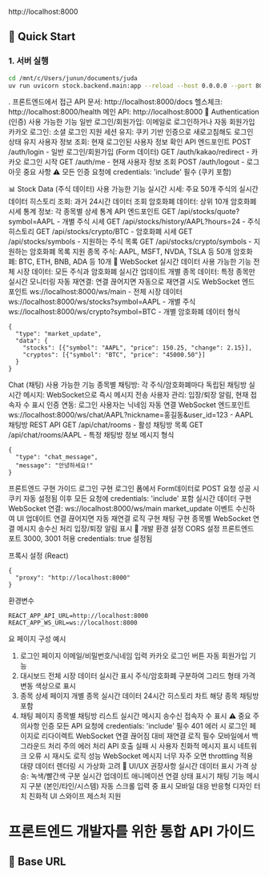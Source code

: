http://localhost:8000


## 🚀 Quick Start

### 1. 서버 실행
```bash
cd /mnt/c/Users/junun/documents/juda
uv run uvicorn stock.backend.main:app --reload --host 0.0.0.0 --port 8000
```
. 프론트엔드에서 접근
API 문서: http://localhost:8000/docs
헬스체크: http://localhost:8000/health
메인 API: http://localhost:8000
🔐 Authentication (인증)
사용 가능한 기능
일반 로그인/회원가입: 이메일로 로그인하거나 자동 회원가입
카카오 로그인: 소셜 로그인 지원
세션 유지: 쿠키 기반 인증으로 새로고침해도 로그인 상태 유지
사용자 정보 조회: 현재 로그인된 사용자 정보 확인
API 엔드포인트
POST /auth/login - 일반 로그인/회원가입 (Form 데이터)
GET /auth/kakao/redirect - 카카오 로그인 시작
GET /auth/me - 현재 사용자 정보 조회
POST /auth/logout - 로그아웃
중요 사항
⚠️ 모든 인증 요청에 credentials: 'include' 필수 (쿠키 포함)

📊 Stock Data (주식 데이터)
사용 가능한 기능
실시간 시세: 주요 50개 주식의 실시간 데이터
히스토리 조회: 과거 24시간 데이터 조회
암호화폐 데이터: 상위 10개 암호화폐 시세
통계 정보: 각 종목별 상세 통계
API 엔드포인트
GET /api/stocks/quote?symbol=AAPL - 개별 주식 시세
GET /api/stocks/history/AAPL?hours=24 - 주식 히스토리
GET /api/stocks/crypto/BTC - 암호화폐 시세
GET /api/stocks/symbols - 지원하는 주식 목록
GET /api/stocks/crypto/symbols - 지원하는 암호화폐 목록
지원 종목
주식: AAPL, MSFT, NVDA, TSLA 등 50개
암호화폐: BTC, ETH, BNB, ADA 등 10개
🔌 WebSocket 실시간 데이터
사용 가능한 기능
전체 시장 데이터: 모든 주식과 암호화폐 실시간 업데이트
개별 종목 데이터: 특정 종목만 실시간 모니터링
자동 재연결: 연결 끊어지면 자동으로 재연결 시도
WebSocket 엔드포인트
ws://localhost:8000/ws/main - 전체 시장 데이터
ws://localhost:8000/ws/stocks?symbol=AAPL - 개별 주식
ws://localhost:8000/ws/crypto?symbol=BTC - 개별 암호화폐
데이터 형식

```
{
  "type": "market_update",
  "data": {
    "stocks": [{"symbol": "AAPL", "price": 150.25, "change": 2.15}],
    "cryptos": [{"symbol": "BTC", "price": "45000.50"}]
  }
}
```

 Chat (채팅)
사용 가능한 기능
종목별 채팅방: 각 주식/암호화폐마다 독립된 채팅방
실시간 메시지: WebSocket으로 즉시 메시지 전송
사용자 관리: 입장/퇴장 알림, 현재 접속자 수 표시
인증 연동: 로그인 사용자는 닉네임 자동 연결
WebSocket 엔드포인트
ws://localhost:8000/ws/chat/AAPL?nickname=홍길동&user_id=123 - AAPL 채팅방
REST API
GET /api/chat/rooms - 활성 채팅방 목록
GET /api/chat/rooms/AAPL - 특정 채팅방 정보
메시지 형식
```
{
  "type": "chat_message",
  "message": "안녕하세요!"
}
```


프론트엔드 구현 가이드
로그인 구현
로그인 폼에서 Form데이터로 POST 요청
성공 시 쿠키 자동 설정됨
이후 모든 요청에 credentials: 'include' 포함
실시간 데이터 구현
WebSocket 연결: ws://localhost:8000/ws/main
market_update 이벤트 수신하여 UI 업데이트
연결 끊어지면 자동 재연결 로직 구현
채팅 구현
종목별 WebSocket 연결
메시지 송수신 처리
입장/퇴장 알림 표시
🔧 개발 환경 설정
CORS 설정
프론트엔드 포트 3000, 3001 허용
credentials: true 설정됨

프록시 설정 (React)

```
{
  "proxy": "http://localhost:8000"
}
```


환경변수

```
REACT_APP_API_URL=http://localhost:8000
REACT_APP_WS_URL=ws://localhost:8000
```


요 페이지 구성 예시
1. 로그인 페이지
이메일/비밀번호/닉네임 입력
카카오 로그인 버튼
자동 회원가입 기능
2. 대시보드
전체 시장 데이터 실시간 표시
주식/암호화폐 구분하여 그리드 형태
가격 변동 색상으로 표시
3. 종목 상세 페이지
개별 종목 실시간 데이터
24시간 히스토리 차트
해당 종목 채팅방 포함
4. 채팅 페이지
종목별 채팅방 리스트
실시간 메시지 송수신
접속자 수 표시
⚠️ 중요 주의사항
인증
모든 API 요청에 credentials: 'include' 필수
401 에러 시 로그인 페이지로 리다이렉트
WebSocket
연결 끊어짐 대비 재연결 로직 필수
모바일에서 백그라운드 처리 주의
에러 처리
API 호출 실패 시 사용자 친화적 메시지 표시
네트워크 오류 시 재시도 로직
성능
WebSocket 메시지 너무 자주 오면 throttling 적용
대량 데이터 렌더링 시 가상화 고려
🎨 UI/UX 권장사항
실시간 데이터 표시
가격 상승: 녹색/빨간색 구분
실시간 업데이트 애니메이션
연결 상태 표시기
채팅 기능
메시지 구분 (본인/타인/시스템)
자동 스크롤
입력 중 표시
모바일 대응
반응형 디자인
터치 친화적 UI
스와이프 제스처 지원

# 프론트엔드 개발자를 위한 통합 API 가이드

## 🔗 Base URL